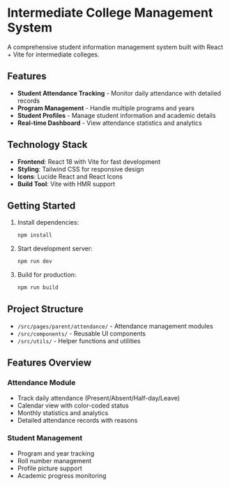 # Intermediate College Management System

A comprehensive student information management system built with React + Vite for intermediate colleges.

## Features

- **Student Attendance Tracking** - Monitor daily attendance with detailed records
- **Program Management** - Handle multiple programs and years
- **Student Profiles** - Manage student information and academic details
- **Real-time Dashboard** - View attendance statistics and analytics

## Technology Stack

- **Frontend**: React 18 with Vite for fast development
- **Styling**: Tailwind CSS for responsive design
- **Icons**: Lucide React and React Icons
- **Build Tool**: Vite with HMR support

## Getting Started

1. Install dependencies:
   ```bash
   npm install
   ```

2. Start development server:
   ```bash
   npm run dev
   ```

3. Build for production:
   ```bash
   npm run build
   ```

## Project Structure

- `/src/pages/parent/attendance/` - Attendance management modules
- `/src/components/` - Reusable UI components
- `/src/utils/` - Helper functions and utilities

## Features Overview

### Attendance Module
- Track daily attendance (Present/Absent/Half-day/Leave)
- Calendar view with color-coded status
- Monthly statistics and analytics
- Detailed attendance records with reasons

### Student Management
- Program and year tracking
- Roll number management
- Profile picture support
- Academic progress monitoring
